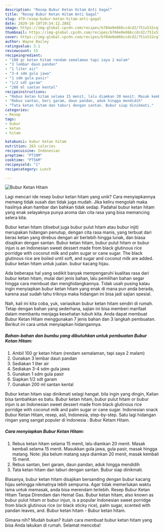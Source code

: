 ```yaml
---
description: "Resep Bubur Ketan Hitam Anti Gagal"
title: "Resep Bubur Ketan Hitam Anti Gagal"
slug: 479-resep-bubur-ketan-hitam-anti-gagal
date: 2020-10-18T19:54:12.288Z
image: https://img-global.cpcdn.com/recipes/b704e0e866ccdcd2/751x532cq70/bubur-ketan-hitam-foto-resep-utama.jpg
thumbnail: https://img-global.cpcdn.com/recipes/b704e0e866ccdcd2/751x532cq70/bubur-ketan-hitam-foto-resep-utama.jpg
cover: https://img-global.cpcdn.com/recipes/b704e0e866ccdcd2/751x532cq70/bubur-ketan-hitam-foto-resep-utama.jpg
author: Wayne Bailey
ratingvalue: 3.1
reviewcount: 15
recipeingredient:
- "100 gr ketan hitam rendam semalaman tapi saya 2 malam"
- "3 lembar daun pandan"
- "1 liter air"
- "3-4 sdm gula jawa"
- "1 sdm gula pasir"
- "1/2 sdt garam"
- "200 ml santan kental"
recipeinstructions:
- "Rebus ketan hitam selama 15 menit, lalu diamkan 20 menit. Masak kembali selama 15 menit. Masukkan gula jawa, gula pasir, masak hingga matang. Note: jika belum matang saya diamkan 20 menit, masak kembali 15 menit."
- "Rebus santan, beri garam, daun pandan, aduk hingga mendidih"
- "Tata ketan hitam dan taburi dengan santan. Bubur siap dinikmati."
categories:
- Resep
tags:
- bubur
- ketan
- hitam

katakunci: bubur ketan hitam 
nutrition: 263 calories
recipecuisine: Indonesian
preptime: "PT39M"
cooktime: "PT56M"
recipeyield: "1"
recipecategory: Lunch

---
```



![Bubur Ketan Hitam](https://img-global.cpcdn.com/recipes/b704e0e866ccdcd2/751x532cq70/bubur-ketan-hitam-foto-resep-utama.jpg)

Lagi mencari ide resep bubur ketan hitam yang unik? Cara menyiapkannya memang tidak susah dan tidak juga mudah. Jika keliru mengolah maka hasilnya akan hambar dan bahkan tidak sedap. Padahal bubur ketan hitam yang enak selayaknya punya aroma dan cita rasa yang bisa memancing selera kita.

Bubur ketan hitam (disebut juga bubur pulut hitam atau bubur injit) merupakan hidangan penutup, dengan cita rasa manis, yang terbuat dari beras ketan yang direbus dengan air berlebih hingga lunak, dan biasa disajikan dengan santan. Bubur ketan hitam, bubur pulut hitam or bubur injun is an Indonesian sweet dessert made from black glutinous rice porridge with coconut milk and palm sugar or cane sugar. The black glutinous rice are boiled until soft, and sugar and coconut milk are added. bubur ketan hitam untuk jualan. bubur kacang hijau.

Ada beberapa hal yang sedikit banyak mempengaruhi kualitas rasa dari bubur ketan hitam, mulai dari jenis bahan, lalu pemilihan bahan segar hingga cara membuat dan menghidangkannya. Tidak usah pusing kalau ingin menyiapkan bubur ketan hitam yang enak di mana pun anda berada, karena asal sudah tahu triknya maka hidangan ini bisa jadi sajian spesial.


Nah, kali ini kita coba, yuk, variasikan bubur ketan hitam sendiri di rumah. Tetap dengan bahan yang sederhana, sajian ini bisa memberi manfaat dalam membantu menjaga kesehatan tubuh kita. Anda dapat membuat Bubur Ketan Hitam menggunakan 7 jenis bahan dan 3 langkah pembuatan. Berikut ini cara untuk menyiapkan hidangannya.

<!--inarticleads1-->

##### Bahan-bahan dan bumbu yang dibutuhkan untuk pembuatan Bubur Ketan Hitam:

1. Ambil 100 gr ketan hitam (rendam semalaman, tapi saya 2 malam)
1. Gunakan 3 lembar daun pandan
1. Sediakan 1 liter air
1. Sediakan 3-4 sdm gula jawa
1. Gunakan 1 sdm gula pasir
1. Siapkan 1/2 sdt garam
1. Gunakan 200 ml santan kental


Bubur ketan hitam siap dinikmati selagi hangat. bila ingin yang dingin, Kalian bisa tambahkan es batu. Bubur ketan hitam, bubur pulut hitam or bubur injun is an Indonesian sweet dessert made from black glutinous rice porridge with coconut milk and palm sugar or cane sugar. Indonesian snack Bubur Ketan Hitam, resep, asli, Indonesia, step-by-step. Satu lagi hidangan ringan yang sangat populer di Indonesia : Bubur Ketam Hitam. 

<!--inarticleads2-->

##### Cara menyiapkan Bubur Ketan Hitam:

1. Rebus ketan hitam selama 15 menit, lalu diamkan 20 menit. Masak kembali selama 15 menit. Masukkan gula jawa, gula pasir, masak hingga matang. Note: jika belum matang saya diamkan 20 menit, masak kembali 15 menit.
1. Rebus santan, beri garam, daun pandan, aduk hingga mendidih
1. Tata ketan hitam dan taburi dengan santan. Bubur siap dinikmati.


Biasanya, bubur ketan hitam disajikan bersanding dengan bubur kacang hijau sehingga nikmatnya lebih sempurna. Agar tidak memerlukan waktu lama untuk memasak, anda bisa merendam terlebih. Resep Bubur Ketan Hitam Tanpa Direndam dan Hemat Gas. Bubur ketan hitam, also known as bubur pulut hitam or bubur injun, is a popular Indonesian sweet porridge from black glutinous rice (or black sticky rice), palm sugar, scented with pandan leaves, and. Bubur ketan hitam - Bubur ketan hitam. 

Gimana nih? Mudah bukan? Itulah cara membuat bubur ketan hitam yang bisa Anda lakukan di rumah. Selamat mencoba!

